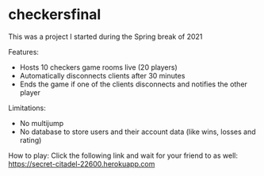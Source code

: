 # checkersfinal

This was a project I started during the Spring break of 2021

Features:
- Hosts 10 checkers game rooms live (20 players)
- Automatically disconnects clients after 30 minutes
- Ends the game if one of the clients disconnects and notifies the other player

Limitations:
- No multijump
- No database to store users and their account data (like wins, losses and rating)

How to play:
Click the following link and wait for your friend to as well: 
https://secret-citadel-22600.herokuapp.com

